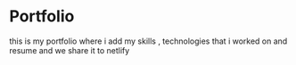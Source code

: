 # Portfolio
this is my portfolio where i add my skills , technologies that i worked on and resume
 and we share it to netlify
